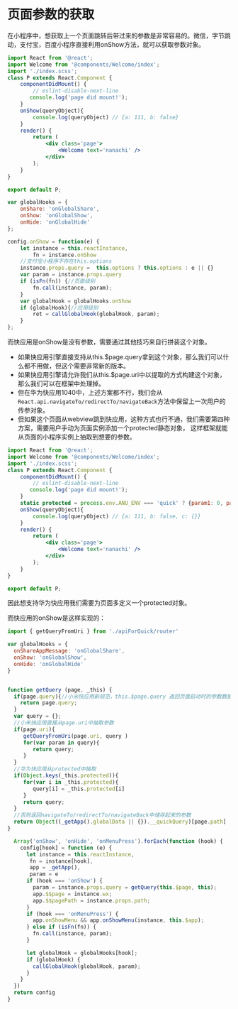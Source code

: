 # 页面参数的获取

在小程序中，想获取上一个页面跳转后带过来的参数是非常容易的。微信，字节跳动，支付宝，百度小程序直接利用onShow方法，就可以获取参数对象。

```jsx
import React from '@react';
import Welcome from '@components/Welcome/index';
import './index.scss';
class P extends React.Component {
    componentDidMount() {
        // eslint-disable-next-line
       console.log('page did mount!');
    }
    onShow(queryObject){
        console.log(queryObject) // {a: 111, b: false}
    }
    render() {
        return (
            <div class='page'>
                <Welcome text='nanachi' />
            </div>
        );
    }
}

export default P;
```

```javascript
var globalHooks = {
    onShare: 'onGlobalShare',
    onShow: 'onGlobalShow',
    onHide: 'onGlobalHide'
};

config.onShow = function(e) {
    let instance = this.reactInstance,
        fn = instance.onShow
    //支付宝小程序不存在this.options
    instance.props.query =  this.options ? this.options : e || {}
    var param = instance.props.query
    if (isFn(fn)) {//页面级别
        fn.call(instance, param);
    }
    var globalHook = globalHooks.onShow
    if (globalHook){//应用级别
        ret = callGlobalHook(globalHook, param);
    }
};
```

而快应用是onShow是没有参数，需要通过其他技巧来自行拼装这个对象。

- 如果快应用引擎直接支持从this.$page.query拿到这个对象，那么我们可以什么都不用做，但这个需要非常新的版本。
- 如果快应用引擎请允许我们从this.$page.uri中以提取的方式构建这个对象，那么我们可以在框架中处理掉。
- 但在华为快应用1040中，上述方案都不行，我们会从`React.api.navigateTo/redirectTo/navigateBack`方法中保留上一次用户的传参对象。
- 但如果这个页面从webview跳到快应用，这种方式也行不通，我们需要第四种方案，需要用户手动为页面实例添加一个protected静态对象， 这样框架就能从页面的小程序实例上抽取到想要的参数。

```jsx
import React from '@react';
import Welcome from '@components/Welcome/index';
import './index.scss';
class P extends React.Component {
    componentDidMount() {
        // eslint-disable-next-line
       console.log('page did mount!');
    }
    static protected = process.env.ANU_ENV === 'quick' ? {param1: 0, param2: 0, param3: 0} : {}
    onShow(queryObject){
        console.log(queryObject) // {a: 111, b: false, c: {}}
    }
    render() {
        return (
            <div class='page'>
                <Welcome text='nanachi' />
            </div>
        );
    }
}

export default P;
```

因此想支持华为快应用我们需要为页面多定义一个protected对象。

而快应用的onShow是这样实现的：

```javascript
import { getQueryFromUri } from './apiForQuick/router'

var globalHooks = {
  onShareAppMessage: 'onGlobalShare',
  onShow: 'onGlobalShow',
  onHide: 'onGlobalHide'
}


function getQuery (page, _this) {
  if(page.query){//小米快应用新规范，this.$page.query 返回页面启动时的参数数据；
    return page.query;
  }
  var query = {};
  //小米快应用直接从page.uri中抽取参数
  if(page.uri){
     getQueryFromUri(page.uri, query )
     for(var param in query){
        return query;
     }
  }  
  //华为快应用从protected中抽取
  if(Object.keys(_this.protected)){
     for(var i in _this.protected){
        query[i] = _this.protected[i]
     }
     return query;
  }
  //否则返回navigateTo/redirectTo/navigateBack中储存起来的参数
  return Object((_getApp().globalData || {}).__quickQuery)[page.path] || query;
}

  Array('onShow', 'onHide', 'onMenuPress').forEach(function (hook) {
    config[hook] = function (e) {
      let instance = this.reactInstance,
       fn = instance[hook],
       app = _getApp(),
       param = e
      if (hook === 'onShow') {
        param = instance.props.query = getQuery(this.$page, this);
        app.$$page = instance.wx;
        app.$$pagePath = instance.props.path;
      }
      if (hook === 'onMenuPress') {
        app.onShowMenu && app.onShowMenu(instance, this.$app);
      } else if (isFn(fn)) {
        fn.call(instance, param);
      }

      let globalHook = globalHooks[hook];
      if (globalHook) {
        callGlobalHook(globalHook, param);
      }
    }
  })
  return config
}

```